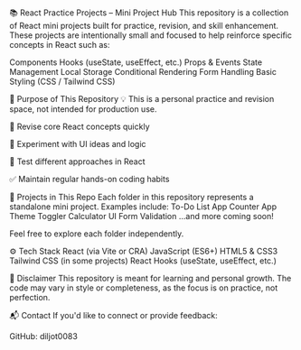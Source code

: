 📚 React Practice Projects – Mini Project Hub
This repository is a collection of React mini projects built for practice, revision, and skill enhancement. These projects are intentionally small and focused to help reinforce specific concepts in React such as:

Components
Hooks (useState, useEffect, etc.)
Props & Events
State Management
Local Storage
Conditional Rendering
Form Handling
Basic Styling (CSS / Tailwind CSS)

📌 Purpose of This Repository
💡 This is a personal practice and revision space, not intended for production use.

🔁 Revise core React concepts quickly

🔧 Experiment with UI ideas and logic

🧪 Test different approaches in React

✅ Maintain regular hands-on coding habits

📁 Projects in This Repo
Each folder in this repository represents a standalone mini project. Examples include:
To-Do List App
Counter App
Theme Toggler
Calculator UI
Form Validation
...and more coming soon!

Feel free to explore each folder independently.

⚙️ Tech Stack
React (via Vite or CRA)
JavaScript (ES6+)
HTML5 & CSS3
Tailwind CSS (in some projects)
React Hooks (useState, useEffect, etc.)

🧠 Disclaimer
This repository is meant for learning and personal growth.
The code may vary in style or completeness, as the focus is on practice, not perfection.

📬 Contact
If you'd like to connect or provide feedback:

GitHub: diljot0083
